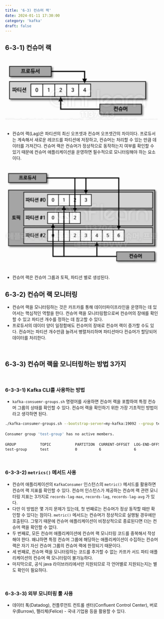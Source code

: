 ```yaml
---
title: '6-3) 컨슈머 랙'
date: 2024-01-11 17:30:00
category: 'kafka'
draft: false
---
```


## 6-3-1) 컨슈머 랙

</br>

<div align="left">
  <img src="./images/consumer_lag.png" width="500px" />
</div>

</br>

- 컨슈머 랙(Lag)은 파티션의 최신 오프셋과 컨슈머 오프셋간의 차이이다. 프로듀서는 계속해서 새로운 레코드를 파티션에 저장하고, 컨슈머는 처리할 수 있는 만큼 데이터를 가져간다. 컨슈머 랙은 컨슈머가 정상적으로 동작하는지 여부를 확인할 수 있기 때문에 컨슈머 애플리케이션을 운영하면 필수적으로 모니터링해야 하는 요소이다.


</br>

<div align="left">
  <img src="./images/consumer_lag_per_partition.png" width="500px" />
</div>

</br>

- 컨슈머 랙은 컨슈머 그룹과 토픽, 파티션 별로 생성된다.

## 6-3-2) 컨슈머 랙 모니터링

- 컨슈머 랙을 모니터링하는 것은 카프카를 통해 데이터파이프라인을 운영하는 데 있어서는 핵심적인 역할을 한다. 컨슈머 랙을 모니터링함으로써 컨슈머의 장애를 확인할 수 있고 파티션 개수를 정하는 데 참고할 수 있다.
- 프로듀서의 데이터 양이 일정함에도 컨슈머의 장애로 컨슈머 랙이 증가할 수도 있다. 컨슈머는 파티션 개수만큼 늘려서 병렬처리하며 파티션마다 컨슈머가 할당되어 데이터를 처리한다.

</br>

## 6-3-3) 컨슈머 랙을 모니터링하는 방법 3가지

</br>

### 6-3-3-1) Kafka CLI를 사용하는 방법

- `kafka-consuemr-groups.sh` 명령어를 사용하면 컨슈머 랙을 포함하여 특정 컨슈머 그룹의 상태를 확인할 수 있다. 컨슈머 랙을 확인하기 위한 가장 기초적인 방법이라고 생각하면 된다.

```sh
./kafka-consumer-groups.sh --bootstrap-server=my-kafka:19092 --group test-group --describe

Consumer group 'test-group' has no active members.

GROUP           TOPIC           PARTITION  CURRENT-OFFSET  LOG-END-OFFSET  LAG             CONSUMER-ID     HOST            CLIENT-ID
test-group      test            0          6               6               0               -               -               -%
```

</br>

### 6-3-3-2) `metrics()` 메서드 사용

 - 컨슈머 애플리케이션의 `KafkaConsumer` 인스턴스의 `metric()` 메서드를 활용하면 컨슈머 랙 지표를 확인할 수 있다. 컨슈머 인스턴스가 제공하는 컨슈머 랙 관련 모니터링 지표는 3가지로 `records-lag-max`, `records-lag`, `records-lag-avg` 가 있다.
- 다만 이 방법은 몇 가지 문제가 있는데, 첫 번째로는 컨슈머가 정상 동작할 때만 확인할 수 있다는 점이다. `metric()` 메서드는 컨슈머가 정상적으로 실행될 경우에만 호출된다. 그렇기 때문에 컨슈머 애플리케이션이 비정상적으로 종료된다면 더는 컨슈머 랙을 확인할 수 없다.
- 두 번째로, 모든 컨슈머 애플리케이션에 컨슈머 랙 모니터링 코드를 중복해서 작성해야 한다. 왜냐하면 특정 컨슈머 그룹에 해당하는 애플리케이션이 수집하는 컨슈머 랙은 자기 자신 컨슈머 그룹의 컨슈머 랙에 한정되기 때문이다.
- 세 번째로, 컨슈머 랙을 모니터링하는 코드를 추가할 수 없는 카프카 서드 파티 애플리케이션의 컨슈머 랙 모니터링이 불가능하다.
- 마지막으로, 공식 java 라이브러리에서만 지원되므로 각 언어별로 지원되는지는 별도 확인이 필요하다.

</br>

### 6-3-3-3) 외부 모니터링 툴 사용

- 데이터 톡(Datadog), 컨플루언트 컨트롤 센터(Confluent Control Center), 버로우(Burrow), 펠리체(Felice) - 국내 기업용 등을 활용할 수 있다.